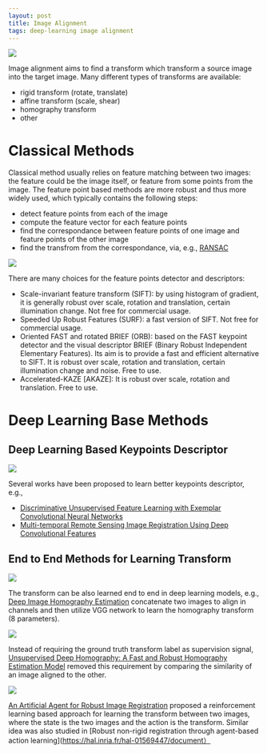 ```yaml
---
layout: post
title: Image Alignment
tags: deep-learning image alignment
---
```


![](https://mmbiz.qpic.cn/mmbiz_png/KmXPKA19gW85v9gh2Dv2npxyiagtYaQiabicjc5m97mHnpUGAmnMQGr5Q8tRiasZtABBJHcQQticIlnde1muq6gssHA/640?wx_fmt=png&tp=webp&wxfrom=5&wx_lazy=1&wx_co=1)

Image alignment aims to find a transform which transform a source image into the target image. Many different types of transforms are available:
- rigid transform (rotate, translate)
- affine transform (scale, shear)
- homography transform
- other

# Classical Methods

Classical method usually relies on feature matching between two images: the feature could be the image itself, or feature from some points from the image. The feature point based methods are more robust and thus more widely used, which typically contains the following steps:
- detect feature points from each of the image
- compute the feature vector for each feature points
- find the correspondance between feature points of one image and feature points of the other image
- find the transfrom from the correspondance, via, e.g., [RANSAC](https://en.wikipedia.org/wiki/Random_sample_consensus)

![](https://mmbiz.qpic.cn/mmbiz_png/KmXPKA19gW85v9gh2Dv2npxyiagtYaQiabU3PZJtqblEM0jGgfYXy2jRd75tRIATyicQo7F2EQKCibT6hrJgUUNGicA/640?wx_fmt=png&tp=webp&wxfrom=5&wx_lazy=1&wx_co=1)

There are many choices for the feature points detector and descriptors:
- Scale-invariant feature transform (SIFT): by using histogram of gradient, it is generally robust over scale, rotation and translation, certain illumination change. Not free for commercial usage.
- Speeded Up Robust Features (SURF): a fast version of SIFT. Not free for commercial usage.
- Oriented FAST and rotated BRIEF (ORB): based on the FAST keypoint detector and the visual descriptor BRIEF (Binary Robust Independent Elementary Features). Its aim is to provide a fast and efficient alternative to SIFT. It is robust over scale, rotation and translation, certain illumination change and noise. Free to use.
- Accelerated-KAZE [AKAZE]: It is robust over scale, rotation and translation. Free to use.

# Deep Learning Base Methods

## Deep Learning Based Keypoints Descriptor

![](https://mmbiz.qpic.cn/mmbiz_png/KmXPKA19gW85v9gh2Dv2npxyiagtYaQiab2X5VFjeEq7NoT4qlAp2zFZEhUJKbYf6X4cP4QL0CgHbEfiasojTbGrg/640?wx_fmt=png&tp=webp&wxfrom=5&wx_lazy=1&wx_co=1)

Several works have been proposed to learn better keypoints descriptor, e.g.,
- [Discriminative Unsupervised Feature Learning with Exemplar Convolutional Neural Networks](https://arxiv.org/abs/1406.6909)
- [Multi-temporal Remote Sensing Image Registration Using Deep Convolutional Features](https://ieeexplore.ieee.org/document/8404075)

## End to End Methods for Learning Transform

![](https://mmbiz.qpic.cn/mmbiz_png/KmXPKA19gW85v9gh2Dv2npxyiagtYaQiabo67ibNyj3ZNLe6Kicgcqzec987dethvbXJnpicINAbSqMviaBkKhm594VQ/640?wx_fmt=png&tp=webp&wxfrom=5&wx_lazy=1&wx_co=1)

The transform can be also learned end to end in deep learning models, e.g., [Deep Image Homography Estimation](https://arxiv.org/pdf/1606.03798.pdf) concatenate two images to align in channels and then utilize VGG network to learn the homography transform (8 parameters).

![](https://mmbiz.qpic.cn/mmbiz_png/KmXPKA19gW85v9gh2Dv2npxyiagtYaQiabENJYOica14hiagaWw41jy3hMnEkibpDbmY4KbGv4omWuTJvl6SU93NMmQ/640?wx_fmt=png&tp=webp&wxfrom=5&wx_lazy=1&wx_co=1)

Instead of requiring the ground truth transform label as supervision signal, [Unsupervised Deep Homography: A Fast and Robust Homography Estimation Model](https://arxiv.org/pdf/1709.03966.pdf) removed this requirement by comparing the similarity of an image aligned to the other.

![](https://mmbiz.qpic.cn/mmbiz_png/KmXPKA19gW85v9gh2Dv2npxyiagtYaQiabqpJaMuc54fzoQjhguH2XRoMNE55Edrtj4RK2VaRHicTJlkXxbicn1UiaQ/640?wx_fmt=png&tp=webp&wxfrom=5&wx_lazy=1&wx_co=1)

[An Artificial Agent for Robust Image Registration](https://arxiv.org/pdf/1611.10336.pdf) proposed a reinforcement learning based approach for learning the transform between two images, where the state is the two images and the action is the transform. Similar idea was also studied in [Robust non-rigid registration through agent-based action learning](https://hal.inria.fr/hal-01569447/document）
